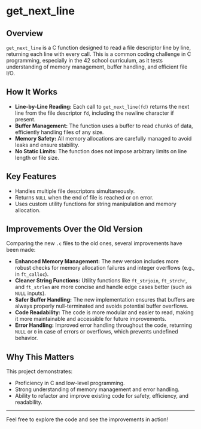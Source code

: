 # get_next_line

## Overview

`get_next_line` is a C function designed to read a file descriptor line by line, returning each line with every call. This is a common coding challenge in C programming, especially in the 42 school curriculum, as it tests understanding of memory management, buffer handling, and efficient file I/O.

## How It Works
- **Line-by-Line Reading:** Each call to `get_next_line(fd)` returns the next line from the file descriptor `fd`, including the newline character if present.
- **Buffer Management:** The function uses a buffer to read chunks of data, efficiently handling files of any size.
- **Memory Safety:** All memory allocations are carefully managed to avoid leaks and ensure stability.
- **No Static Limits:** The function does not impose arbitrary limits on line length or file size.

## Key Features
- Handles multiple file descriptors simultaneously.
- Returns `NULL` when the end of file is reached or on error.
- Uses custom utility functions for string manipulation and memory allocation.

## Improvements Over the Old Version
Comparing the new `.c` files to the old ones, several improvements have been made:

- **Enhanced Memory Management:** The new version includes more robust checks for memory allocation failures and integer overflows (e.g., in `ft_calloc`).
- **Cleaner String Functions:** Utility functions like `ft_strjoin`, `ft_strchr`, and `ft_strlen` are more concise and handle edge cases better (such as `NULL` inputs).
- **Safer Buffer Handling:** The new implementation ensures that buffers are always properly null-terminated and avoids potential buffer overflows.
- **Code Readability:** The code is more modular and easier to read, making it more maintainable and accessible for future improvements.
- **Error Handling:** Improved error handling throughout the code, returning `NULL` or `0` in case of errors or overflows, which prevents undefined behavior.

## Why This Matters
This project demonstrates:
- Proficiency in C and low-level programming.
- Strong understanding of memory management and error handling.
- Ability to refactor and improve existing code for safety, efficiency, and readability.

---

Feel free to explore the code and see the improvements in action!
